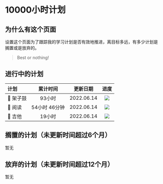 # 10000小时计划


## 为什么有这个页面

设置这个页面为了跟踪我的学习计划是否有效地推进，离目标多远，有多少计划是搁置或是放弃的。

> Best or nothing!

## 进行中的计划

| 计划        |  累计时间  |   更新日期   |  进度  |
|:----       |:------:|:-----------:|:------:|
| 🥁 架子鼓     | 93小时 | 2022.06.14 |  ![](https://img.shields.io/badge/%E5%AE%8C%E6%88%90-93%2f10000-blue)|
| 📖 阅读     | 54小时 46分钟 | 2022.06.14 |  ![](https://img.shields.io/badge/%E5%AE%8C%E6%88%90-54%2f10000-blue)|
| 🎸 吉他     | 19小时 | 2022.06.14 |  ![](https://img.shields.io/badge/%E5%AE%8C%E6%88%90-19%2f10000-blue)|


## 搁置的计划（未更新时间超过6个月）

暂无

## 放弃的计划（未更新时间超过12个月）

暂无
